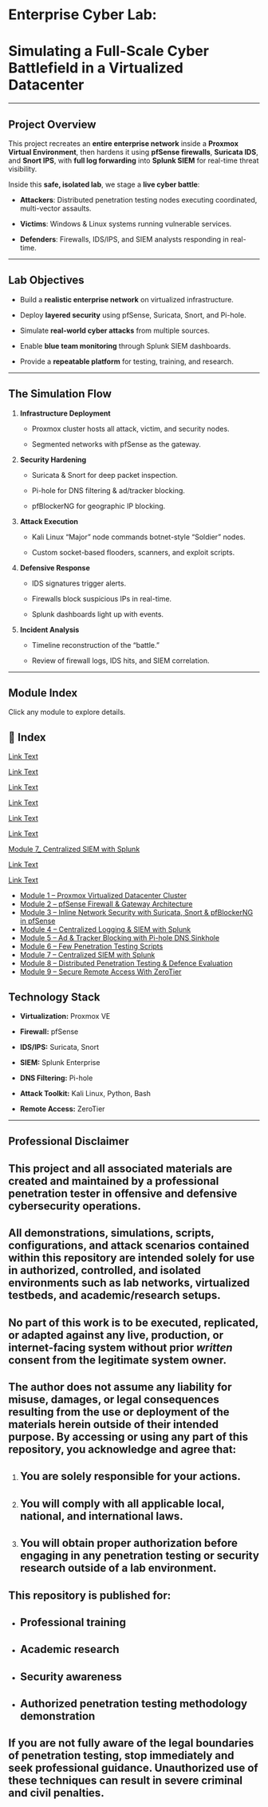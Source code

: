 # **Enterprise Cyber Lab:**

# Simulating a Full-Scale Cyber Battlefield in a Virtualized Datacenter

---

##  **Project Overview**

This project recreates an **entire enterprise network** inside a **Proxmox Virtual Environment**, then hardens it using **pfSense firewalls**, **Suricata IDS**, and **Snort IPS**, with **full log forwarding** into **Splunk SIEM** for real-time threat visibility.

Inside this **safe, isolated lab**, we stage a **live cyber battle**:

* **Attackers**: Distributed penetration testing nodes executing coordinated, multi-vector assaults.

* **Victims**: Windows & Linux systems running vulnerable services.

* **Defenders**: Firewalls, IDS/IPS, and SIEM analysts responding in real-time.

---

##  **Lab Objectives**

* Build a **realistic enterprise network** on virtualized infrastructure.

* Deploy **layered security** using pfSense, Suricata, Snort, and Pi-hole.

* Simulate **real-world cyber attacks** from multiple sources.

* Enable **blue team monitoring** through Splunk SIEM dashboards.

* Provide a **repeatable platform** for testing, training, and research.

---

##  **The Simulation Flow**

1. **Infrastructure Deployment**

   * Proxmox cluster hosts all attack, victim, and security nodes.

   * Segmented networks with pfSense as the gateway.

2. **Security Hardening**

   * Suricata & Snort for deep packet inspection.

   * Pi-hole for DNS filtering & ad/tracker blocking.

   * pfBlockerNG for geographic IP blocking.

3. **Attack Execution**

   * Kali Linux “Major” node commands botnet-style “Soldier” nodes.

   * Custom socket-based flooders, scanners, and exploit scripts.

4. **Defensive Response**

   * IDS signatures trigger alerts.

   * Firewalls block suspicious IPs in real-time.

   * Splunk dashboards light up with events.

5. **Incident Analysis**

   * Timeline reconstruction of the “battle.”

   * Review of firewall logs, IDS hits, and SIEM correlation.

---

##  **Module Index**

Click any module to explore details.
## 📜 Index


[Link Text](Module%201%3A%20Proxmox%20Virtualized%20Datacenter%20Cluster/Module%201%20%E2%80%93%20Proxmox%20Virtualized%20Datacenter%20Cluster.md)

[Link Text](Module%202%20%E2%80%93%20pfSense%20Firewall%20%26%20Gateway%20Architecture/Module%202%20%E2%80%93%20pfSense%20Firewall%20%26%20Gateway%20Architecture.md)

[Link Text](Module%203%3A%20Inline%20Network%20Security%20with%20Suricata%2C%20Snort%20%26%20pfBlockerNG%20in%20pfSense/Module%203_%20Inline%20Network%20Security%20with%20Suricata%2C%20Snort%20%26%20pfBlockerNG%20in%20pfSense.md)


[Link Text](Module%204%3A%20Centralized%20Logging%20%26%20SIEM%20with%20Splunk/Module%204_%20Centralized%20Logging%20%26%20SIEM%20with%20Splunk.md)


[Link Text](Module%205%3A%20Ad%20%20%26%20Tracker%20Blocking%20with%20Pi-hole%20DNS%20Sinkhole/Module%205_%20Ad%20%26%20Tracker%20Blocking%20with%20Pi-hole%20DNS%20Sinkhole.md)


[Link Text](Module%206%3A%20Few%20Penetration%20Testing%20Scripts/6.1_%20Python%20Network%20Scanner/6.1_%20Python%20Network%20Scanner.md)



[Module 7_ Centralized SIEM with Splunk](Module%207:Centralized%20SIEM%20with%20SPLUNK/Module%207_%20Centralized%20SIEM%20with%20Splunk.md)

[Link Text](Module%208:Distirbuted%20Penetration%20Testing%20%20&%20%20Defence%20Evaluation/Module%208_%20Distributed%20Penetration%20Testing%20&%20Defense%20Evaluation.md)

[Link Text](Module%209:%20Secure%20Remote%20Access%20With%20ZeroTier/Module%209%20%E2%80%93%20Secure%20Remote%20Access%20with%20ZeroTier.md)





- [Module 1 – Proxmox Virtualized Datacenter Cluster](Module%201%20–%20Proxmox%20Virtualized%20Datacenter%20Cluster.md)
- [Module 2 – pfSense Firewall & Gateway Architecture](Module%202%20–%20pfSense%20Firewall%20%26%20Gateway%20Architecture.md)
- [Module 3 – Inline Network Security with Suricata, Snort & pfBlockerNG in pfSense](Module%203_%20Inline%20Network%20Security%20with%20Suricata,%20Snort%20%26%20pfBlockerNG%20in%20pfSense.md)
- [Module 4 – Centralized Logging & SIEM with Splunk](Module%204_%20Centralized%20Logging%20%26%20SIEM%20with%20Splunk.md)
- [Module 5 – Ad & Tracker Blocking with Pi-hole DNS Sinkhole](Module%205_%20Ad%20%26%20Tracker%20Blocking%20with%20Pi-hole%20DNS%20Sinkhole.md)
- [Module 6 – Few Penetration Testing Scripts](Module%206_%20Few%20Penetration%20Testing%20Scripts/6.1_%20Python%20Network%20Scanner.md) <!-- If you want this to open the first README of module 6 -->
- [Module 7 – Centralized SIEM with Splunk](Module%207_%20Centralized%20SIEM%20with%20Splunk.md)
- [Module 8 – Distributed Penetration Testing & Defence Evaluation](Module%208_%20Distributed%20Penetration%20Testing%20%26%20Defense%20Evaluation.md)
- [Module 9 – Secure Remote Access With ZeroTier](Module%209%20–%20Secure%20Remote%20Access%20with%20ZeroTier.md)

##  **Technology Stack**

* **Virtualization:** Proxmox VE

* **Firewall:** pfSense

* **IDS/IPS:** Suricata, Snort

* **SIEM:** Splunk Enterprise

* **DNS Filtering:** Pi-hole

* **Attack Toolkit:** Kali Linux, Python, Bash

* **Remote Access:** ZeroTier

---

## **Professional Disclaimer**

## This project and all associated materials are created and maintained by a **professional penetration tester** in offensive and defensive cybersecurity operations.

## All demonstrations, simulations, scripts, configurations, and attack scenarios contained within this repository are intended **solely for use in authorized, controlled, and isolated environments** such as lab networks, virtualized testbeds, and academic/research setups.

## **No part of this work is to be executed, replicated, or adapted against any live, production, or internet-facing system without prior *written* consent from the legitimate system owner.**

## The author **does not assume any liability** for misuse, damages, or legal consequences resulting from the use or deployment of the materials herein outside of their intended purpose.  By accessing or using any part of this repository, you acknowledge and agree that:

1. ## You are solely responsible for your actions. 

2. ## You will comply with all applicable local, national, and international laws. 

3. ## You will obtain proper authorization before engaging in any penetration testing or security research outside of a lab environment. 

## This repository is published for:

* ## Professional training 

* ## Academic research 

* ## Security awareness 

* ## Authorized penetration testing methodology demonstration 

##  **If you are not fully aware of the legal boundaries of penetration testing, stop immediately and seek professional guidance.** Unauthorized use of these techniques can result in severe criminal and civil penalties.

## 

